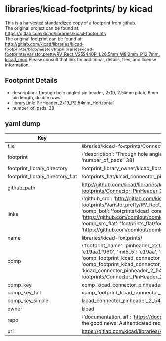 # libraries/kicad-footprints/ by kicad  
This is a harvested standardized copy of a footprint from github.  
The original project can be found at:  
https://gitlab.com/kicad/libraries/kicad-footprints  
The original footprint can be found at:
http://gitlab.com/kicad/libraries/kicad-footprints//blob/master/tmp/libraries/kicad-footprints/Varistor.pretty/RV_Rect_V25S440P_L26.5mm_W8.2mm_P12.7mm.kicad_mod
Please consult that link for additional, details, files, and license information.  
## Footprint Details
* description: Through hole angled pin header, 2x19, 2.54mm pitch, 6mm pin length, double rows  
* libraryLink: PinHeader_2x19_P2.54mm_Horizontal  
* number_of_pads: 38  
## yaml dump  
| Key | Value |  
| --- | --- |  
| file | libraries/kicad-footprints/Connector_PinHeader_2.54mm.pretty/PinHeader_2x19_P2.54mm_Horizontal.kicad_mod |  
| footprint | {'description': 'Through hole angled pin header, 2x19, 2.54mm pitch, 6mm pin length, double rows', 'libraryLink': 'PinHeader_2x19_P2.54mm_Horizontal', 'number_of_pads': 38} |  
| footprint_library_directory | footprint_library_owner/kicad_libraries/kicad-footprints/ |  
| footprint_library_directory_flat | footprints_flat/kicad_connector_pinheader_2_54mm_pinheader_2x19_p2_54mm_horizontal/working |  
| github_path | http://github.com/kicad/libraries/kicad-footprints//blob/master/tmp/libraries/kicad-footprints/Connector_PinHeader_2.54mm.pretty/PinHeader_2x19_P2.54mm_Horizontal.kicad_mod |  
| links | {'github_src': 'http://gitlab.com/kicad/libraries/kicad-footprints//blob/master/tmp/libraries/kicad-footprints/Varistor.pretty/RV_Rect_V25S440P_L26.5mm_W8.2mm_P12.7mm.kicad_mod', 'github_src_repo': 'https://gitlab.com/kicad/libraries/kicad-footprints', 'oomp_bot': 'footprints/kicad_connector_pinheader_2_54mm_pinheader_2x19_p2_54mm_horizontal/working', 'oomp_bot_github': 'https://github.com/oomlout/oomlout_oomp_footprint_bot/tree/main/footprints/kicad_connector_pinheader_2_54mm_pinheader_2x19_p2_54mm_horizontal/working', 'oomp_src_flat': 'footprints_flat/footprints_flat/kicad_connector_pinheader_2_54mm_pinheader_2x19_p2_54mm_horizontal/working', 'oomp_src_flat_github': 'https://github.com/oomlout/oomlout_oomp_footprint_src/tree/main/footprints_flat/kicad_connector_pinheader_2_54mm_pinheader_2x19_p2_54mm_horizontal/working'} |  
| name | libraries/kicad-footprints/ |  
| oomp | {'footprint_name': 'pinheader_2x19_p2_54mm_horizontal', 'library_name': 'connector_pinheader_2_54mm', 'md5': 'e19aa1f960426edc18bb793a36d67c34', 'md5_10': 'e19aa1f960', 'md5_5': 'e19aa', 'md5_6': 'e19aa1', 'oomp_key': 'oomp_kicad_connector_pinheader_2_54mm_pinheader_2x19_p2_54mm_horizontal', 'oomp_key_extra': 'oomp_footprint_kicad_connector_pinheader_2_54mm_pinheader_2x19_p2_54mm_horizontal', 'oomp_key_full': 'oomp_footprint_kicad_connector_pinheader_2_54mm_pinheader_2x19_p2_54mm_horizontal_e19aa1', 'oomp_key_simple': 'kicad_connector_pinheader_2_54mm_pinheader_2x19_p2_54mm_horizontal', 'original_filename': 'libraries/kicad-footprints/Connector_PinHeader_2.54mm.pretty/PinHeader_2x19_P2.54mm_Horizontal.kicad_mod', 'owner_name': 'kicad'} |  
| oomp_key | oomp_kicad_connector_pinheader_2_54mm_pinheader_2x19_p2_54mm_horizontal |  
| oomp_key_full | oomp_footprint_kicad_connector_pinheader_2_54mm_pinheader_2x19_p2_54mm_horizontal |  
| oomp_key_simple | kicad_connector_pinheader_2_54mm_pinheader_2x19_p2_54mm_horizontal |  
| owner | kicad |  
| repo | {'documentation_url': 'https://docs.github.com/rest/overview/resources-in-the-rest-api#rate-limiting', 'message': "API rate limit exceeded for 84.66.173.59. (But here's the good news: Authenticated requests get a higher rate limit. Check out the documentation for more details.)"} |  
| url | https://gitlab.com/kicad/libraries/kicad-footprints |  

